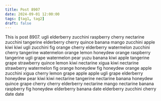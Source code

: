 ```yaml
---
title: Post 8907
date: 2024-09-01 12:00:00
tags: [tag1, tag2]
draft: false
---
```

This is post 8907.
ugli
elderberry
zucchini
raspberry
cherry
nectarine
zucchini
tangerine
elderberry
cherry
quince
banana
mango
zucchini
apple
kiwi
kiwi
ugli
zucchini
fig
orange
cherry
elderberry
watermelon
zucchini
cherry
tangerine
watermelon
orange
lemon
honeydew
orange
raspberry
tangerine
ugli
grape
watermelon
pear
yuzu
banana
kiwi
apple
tangerine
grape
strawberry
quince
lemon
kiwi
nectarine
xigua
kiwi
nectarine
strawberry
watermelon
fig
orange
honeydew
fig
honeydew
orange
apple
zucchini
xigua
cherry
lemon
grape
apple
apple
ugli
grape
elderberry
honeydew
pear
kiwi
kiwi
nectarine
tangerine
nectarine
banana
honeydew
quince
grape
cherry
cherry
elderberry
nectarine
mango
nectarine
banana
raspberry
fig
honeydew
elderberry
banana
date
elderberry
zucchini
cherry
date
date
